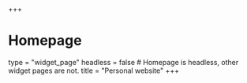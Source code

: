 +++
# Homepage
type = "widget_page"
headless = false  # Homepage is headless, other widget pages are not.
title = "Personal website"
+++
